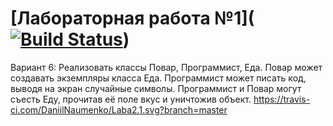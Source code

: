 # [Лабораторная работа №1]([![Build Status](https://travis-ci.com/DaniilNaumenko/Laba2.1.svg?branch=master)](https://travis-ci.com/DaniilNaumenko/Laba2.1))
Вариант 6: Реализовать классы Повар, Программист, Еда. Повар может создавать экземпляры класса Еда. Программист может писать код, выводя на экран случайные символы. Программист и Повар могут съесть Еду, прочитав её поле вкус и уничтожив объект.
https://travis-ci.com/DaniilNaumenko/Laba2.1.svg?branch=master
